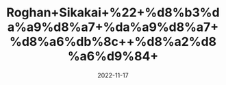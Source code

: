---
title: 'Roghan+Sikakai+%22+%d8%b3%da%a9%d8%a7+%da%a9%d8%a7+%d8%a6%db%8c++%d8%a2%d8%a6%d9%84+'
date: '2022-11-17' 
metatag: '' 
inventory: '0' 
draft: false 
# meta description 
shortDescripton: 'Acacia+Concinna+Oil%22++Regular+use+of+shikakai+will+strengthen+your+hair+strands+and+reduce+hair+fall.+It+also+helps+to+get+rid+of+dandruff+and+other+hair+and+scalp+problems.'
description: 'Oil+%22+%d8%b1%d9%88%d8%ba%d9%86+%22+%d8%aa%db%8c%d9%84'
longdescription: ''
tags: ''
brand: ''
subCategory: ''
unit: '50 ml-Pk'
sellCount: '0'
featured: True
# product Price
price: '100.0'
# Product Short Description
shortDescription: 'Acacia+Concinna+Oil%22++Regular+use+of+shikakai+will+strengthen+your+hair+strands+and+reduce+hair+fall.+It+also+helps+to+get+rid+of+dandruff+and+other+hair+and+scalp+problems.'
productID: '5964F412-2243-ED11-996A-005056B3A416'
type: 'products'
category: 'Oil+%22+%d8%b1%d9%88%d8%ba%d9%86+%22+%d8%aa%db%8c%d9%84' 
thumnailproduct: 'https://eraconnect.blob.core.windows.net/product-images/aminsaddiquidawakhana/bafb285b-cdea-42b0-a51d-20f989059a98.webp' 
images:
  - image: 'https://eraconnect.blob.core.windows.net/product-images/aminsaddiquidawakhana/bafb285b-cdea-42b0-a51d-20f989059a98.webp'  
  - image: 'https://eraconnect.blob.core.windows.net/product-images/aminsaddiquidawakhana/798e07c4-8f0e-4da0-97a2-01c64a09958f.webp'  
Variants:
---
